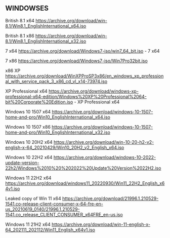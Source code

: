 ## WINDOWSES

British 8.1 x64
https://archive.org/download/win-8.1/Win8.1_EnglishInternational_x64.iso

British 8.1 x86
https://archive.org/download/win-8.1/Win8.1_EnglishInternational_x32.iso

7 x64
https://archive.org/download/Windows7-iso/win7_64_bit.iso - 7 x64

7 x86
https://archive.org/download/Windows7-iso/Win7Pro32bit.iso

x86 XP
https://archive.org/download/WinXPProSP3x86/en_windows_xp_professional_with_service_pack_3_x86_cd_vl_x14-73974.iso

XP Professional x64 
https://archive.org/download/windows-xp-professional-x64-edition/Windows%20XP%20Professional%2064-bit%20Corporate%20Edition.iso -  XP Professional x64 

Windows 10 1507 x64
https://archive.org/download/windows-10-1507-home-and-pro/Win10_EnglishInternational_x64.iso

Windows 10 1507 x86
https://archive.org/download/windows-10-1507-home-and-pro/Win10_EnglishInternational_x32.iso

Windows 10 20H2 x64
https://archive.org/download/win-10-20-h2-v2-english-x-64_20210429/Win10_20H2_v2_English_x64.iso

Windows 10 22H2 x64
https://archive.org/download/windows-10-2022-update-version-22h2/Windows%2010%20%202022%20Update%20Version%2022H2.iso

Windows 11 22H2 x64
https://archive.org/download/windows11_20220930/Win11_22H2_English_x64v1.iso

Leaked copy of Win 11 x64
https://archive.org/download/21996.1.210529-1541.co-release-client-consumer-x-64-fre-en-us_20210619_0140/21996.1.210529-1541.co_release_CLIENT_CONSUMER_x64FRE_en-us.iso

Windows 11 21H2 x64
https://archive.org/download/win-11-english-x-64_202111_202112/Win11_English_x64v1.iso
